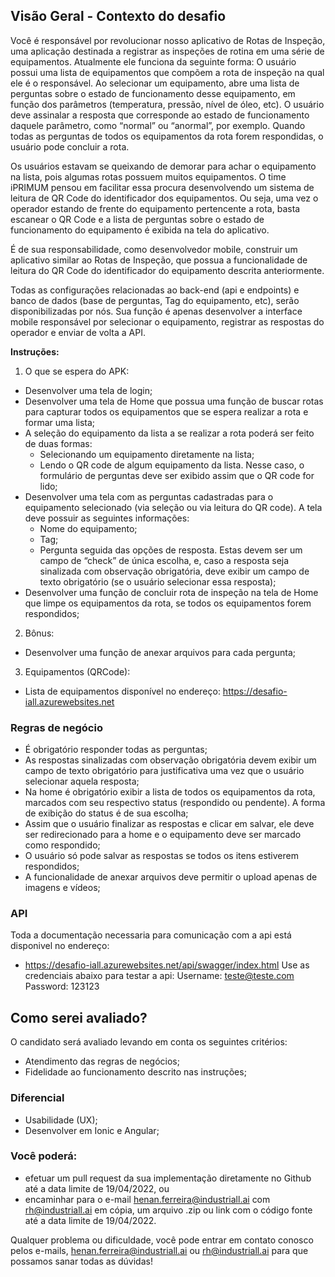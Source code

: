 ## Visão Geral - Contexto do desafio

Você é responsável por revolucionar nosso aplicativo de Rotas de Inspeção, uma aplicação destinada a registrar as inspeções de rotina em uma série de equipamentos. Atualmente ele funciona da seguinte forma: O usuário possui uma lista de equipamentos que compõem a rota de inspeção na qual ele é o responsável. Ao selecionar um equipamento, abre uma lista de perguntas sobre o estado de funcionamento desse equipamento, em função dos parâmetros (temperatura, pressão, nível de óleo, etc). O usuário deve assinalar a resposta que corresponde ao estado de funcionamento daquele parâmetro, como “normal” ou “anormal”, por exemplo. Quando todas as perguntas de todos os equipamentos da rota forem respondidas, o usuário pode concluir a rota. 

Os usuários estavam se queixando de demorar para achar o equipamento na lista, pois algumas rotas possuem muitos equipamentos. O time iPRIMUM pensou em facilitar essa procura desenvolvendo um sistema de leitura de QR Code do identificador dos equipamentos. Ou seja, uma vez o operador estando de frente do equipamento pertencente a rota, basta escanear o QR Code e a lista de perguntas sobre o estado de funcionamento do equipamento é exibida na tela do aplicativo. 

É de sua responsabilidade, como desenvolvedor mobile, construir um aplicativo similar ao Rotas de Inspeção, que possua a funcionalidade de leitura do QR Code do identificador do equipamento descrita anteriormente.

Todas as configurações relacionadas ao back-end (api e endpoints) e banco de dados (base de perguntas, Tag do equipamento, etc), serão disponibilizadas por nós. Sua função é apenas desenvolver a interface mobile responsável por selecionar o equipamento, registrar as respostas do operador e enviar de volta a API. 


**Instruções:**
1.	O que se espera do APK:
- Desenvolver uma tela de login;
- Desenvolver uma tela de Home que possua uma função de buscar rotas para capturar todos os equipamentos que se espera realizar a rota e formar uma lista;
- A seleção do equipamento da lista a se realizar a rota poderá ser feito de duas formas:
  - Selecionando um equipamento diretamente na lista;
  - Lendo o QR code de algum equipamento da lista. Nesse caso, o formulário de perguntas deve ser exibido assim que o QR code for lido;
- Desenvolver uma tela com as perguntas cadastradas para o equipamento selecionado (via seleção ou via leitura do QR code). A tela deve possuir as seguintes informações: 
    - Nome do equipamento;
    - Tag;
  - Pergunta seguida das opções de resposta. Estas devem ser um campo de “check” de única escolha, e, caso a resposta seja sinalizada com observação obrigatória, deve exibir um campo de texto obrigatório (se o usuário selecionar essa resposta);
- Desenvolver uma função de concluir rota de inspeção na tela de Home que limpe os equipamentos da rota, se todos os equipamentos forem respondidos;

2.	Bônus:
- Desenvolver uma função de anexar arquivos para cada pergunta;

3.	Equipamentos (QRCode):
- Lista de equipamentos disponível no endereço: https://desafio-iall.azurewebsites.net

### Regras de negócio
- É obrigatório responder todas as perguntas;
- As respostas sinalizadas com observação obrigatória devem exibir um campo de texto obrigatório para justificativa uma vez que o usuário selecionar aquela resposta;
- Na home é obrigatório exibir a lista de todos os equipamentos da rota, marcados com seu respectivo status (respondido ou pendente). A forma de exibição do status é de sua escolha;
- Assim que o usuário finalizar as respostas e clicar em salvar, ele deve ser redirecionado para a home e o equipamento deve ser marcado como respondido;
- O usuário só pode salvar as respostas se todos os itens estiverem respondidos;
- A funcionalidade de anexar arquivos deve permitir o upload apenas de imagens e vídeos;

### API
Toda a documentação necessaria para comunicação com a api está disponivel no endereço:
- https://desafio-iall.azurewebsites.net/api/swagger/index.html
Use as credenciais abaixo para testar a api:
Username: teste@teste.com
Password: 123123

## Como serei avaliado?
O candidato será avaliado levando em conta os seguintes critérios:
- Atendimento das regras de negócios;
- Fidelidade ao funcionamento descrito nas instruções;

### Diferencial
- Usabilidade (UX);
- Desenvolver em Ionic e Angular;

### Você poderá:
- efetuar um pull request da sua implementação diretamente no Github até a data limite de 19/04/2022, ou
- encaminhar para o e-mail henan.ferreira@industriall.ai com rh@industriall.ai em cópia, um arquivo .zip ou link com o código fonte até a data limite de 19/04/2022.

Qualquer problema ou dificuldade, você pode entrar em contato conosco pelos e-mails, henan.ferreira@industriall.ai ou rh@industriall.ai para que possamos sanar todas as dúvidas!
